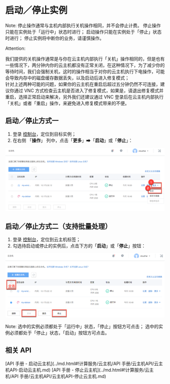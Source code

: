 # 启动／停止实例

<span>Note:</span>
停止操作通常与主机内部执行关机操作相同，并不会停止计费。
停止操作只能在实例处于「运行中」状态时进行；
启动操作只能在实例处于「停止」状态时进行；
停止实例将中断你的业务，请谨慎操作。


<span>Attention:</span><div class="alertContent">我们提供的关机操作通常是与你在云主机内部执行「关机」操作相同的，但是也有一些情况下，两分钟内你的云主机都没有正常关闭，在这种情况下，为了减少你的等待时间，我们会强制关机，这时的操作相当于对你的云主机执行下电操作，可能会导致内存中的磁盘缓存数据丢失，以及启动后进入修复模式；<br>针对上述两种可能的问题，如果你的云主机在重启后超过五分钟仍然不可连接，建议你通过 VNC 方式检查云主机是否进入了修复模式，如果是，请退出修复模式并重启，选择正常启动来解决，另外我们还建议通过 VNC 登录后在云主机内部执行「关机」或者「重启」操作，来避免进入修复模式带来的不便。</div>


## 启动／停止方式一

1. 登录 [控制台](https://c.163.com/dashboard#/m/win/)，定位到目标实例；
2. 在右侧 「**操作**」 列中，点击「**更多**」➡「**启动**」或「**停止**」：

![](../../image/使用指南-启动停止云主机1.png)

## 启动／停止方式二（支持批量处理）

1. 登录 [控制台](https://c.163.com/dashboard#/m/win/)，定位到云主机标签；
2. 勾选待启动或停止的实例后，点击下方的「**启动**」或「**停止**」按钮：

![](../../image/使用指南-启动停止云主机2.png)

<span>Note:</span>
选中的实例必须都处于「运行中」状态，「停止」按钮方可点击；
选中的实例必须都处于「停止」状态，「启动」按钮方可点击。



## 相关 API

[API 手册 - 启动云主机](../md.html#!计算服务/云主机/API 手册/云主机API/云主机API-启动云主机.md)
[API 手册 - 停止云主机](../md.html#!计算服务/云主机/API 手册/云主机API/云主机API-停止云主机.md)

